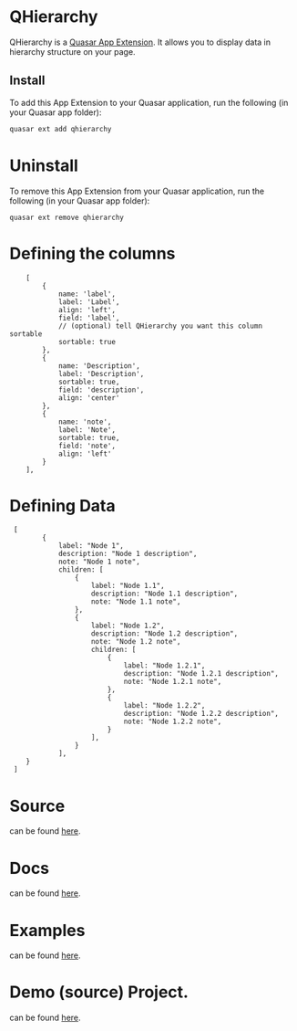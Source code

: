 # QHierarchy

<!--- Please note, this is currently a work-in-progress (WIP). --> 

QHierarchy is a [Quasar App Extension](https://quasar.dev/app-extensions/introduction).  It allows you to display data in hierarchy structure on your page.

## Install

To add this App Extension to your Quasar application, run the following (in your Quasar app folder):

```bash
quasar ext add qhierarchy
```

# Uninstall
To remove this App Extension from your Quasar application, run the following (in your Quasar app folder):

```
quasar ext remove qhierarchy
```


# Defining the columns


    
        [
            {
                name: 'label',
                label: 'Label',
                align: 'left',
                field: 'label',
                // (optional) tell QHierarchy you want this column sortable
                sortable: true
            },
            {
                name: 'Description',
                label: 'Description',
                sortable: true,
                field: 'description',
                align: 'center'
            },
            {
                name: 'note',
                label: 'Note',
                sortable: true,
                field: 'note',
                align: 'left'
            }
        ],

     
# Defining Data

     [
            {
                label: "Node 1",
                description: "Node 1 description",
                note: "Node 1 note",
                children: [
                    {
                        label: "Node 1.1",
                        description: "Node 1.1 description",
                        note: "Node 1.1 note",
                    },
                    {
                        label: "Node 1.2",
                        description: "Node 1.2 description",
                        note: "Node 1.2 note",
                        children: [
                            {
                                label: "Node 1.2.1",
                                description: "Node 1.2.1 description",
                                note: "Node 1.2.1 note",
                            },
                            {
                                label: "Node 1.2.2",
                                description: "Node 1.2.2 description",
                                note: "Node 1.2.2 note",
                            }
                        ],
                    }
                ],
        }
     ]

# Source

can be found [here](https://github.com/pratik227/quasar-qhierarchy).

# Docs

can be found [here](https://quasar-qhierarchy.surge.sh/docs).

# Examples

can be found [here](https://quasar-qhierarchy.surge.sh/examples).

# Demo (source) Project.

can be found [here](https://github.com/pratik227/quasar-qhierarchy/tree/master/demo).

